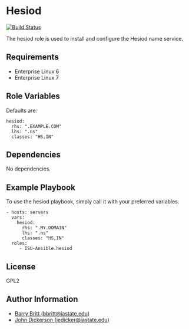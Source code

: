 Hesiod
======
[![Build Status](https://travis-ci.org/ISU-Ansible/ansible-hesiod.svg?branch=master)](https://travis-ci.org/ISU-Ansible/ansible-hesiod)

The hesiod role is used to install and configure the Hesiod name service.


Requirements
------------
* Enterprise Linux 6
* Enterprise Linux 7

Role Variables
--------------
Defaults are:

    hesiod:
      rhs: ".EXAMPLE.COM"
      lhs: ".ns"
      classes: "HS,IN"

Dependencies
------------
No dependencies.

Example Playbook
----------------
To use the hesiod playbook, simply call it with your preferred variables.

    - hosts: servers
      vars:
        hesiod:
          rhs: ".MY.DOMAIN"
          lhs: ".ns"
          classes: "HS,IN"
      roles:
         - ISU-Ansible.hesiod

License
-------

GPL2

Author Information
------------------
* [Barry Britt (bbritt@iastate.edu)](bbritt@iastate.edu)
* [John Dickerson (jedicker@iastate.edu)](jedicker@iastate.edu)
